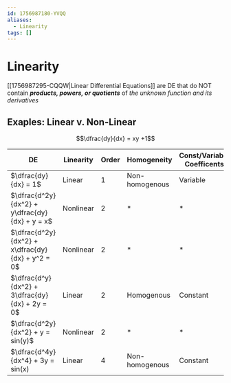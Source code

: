 ```yaml
---
id: 1756987180-YVQQ
aliases:
  - Linearity
tags: []
---
```


# Linearity

[[1756987295-CQQW|Linear Differential Equations]] are DE that do NOT contain ***products, powers, or quotients*** of *the unknown function and its derivatives*

## Exaples: Linear v. Non-Linear

$$\dfrac{dy}{dx} = xy +1$$

| DE                                               | Linearity | Order | Homogeneity    | Const/Variable Coefficents |
|--------------------------------------------------|-----------|-------|----------------|----------------------------|
| $\dfrac{dy}{dx} = 1$                             | Linear    | 1     | Non-homogenous | Variable                   |
| $\dfrac{d^2y}{dx^2} + y\dfrac{dy}{dx} + y = x$   | Nonlinear | 2     | *              | *                          |
| $\dfrac{d^2y}{dx^2} + x\dfrac{dy}{dx} + y^2 = 0$ | Nonlinear | 2     | *              | *                          |
| $\dfrac{d^y}{dx^2} + 3\dfrac{dy}{dx} + 2y = 0$   | Linear    | 2     | Homogenous     | Constant                   |
| $\dfrac{d^2y}{dx^2} + y = sin(y)$                | Nonlinear | 2     | *              | *                          |
| $\dfrac{d^4y}{dx^4} + 3y = sin(x)                | Linear    | 4     | Non-homogenous | Constant                   | 

<!-- TODO: Explain the *'s  -->

